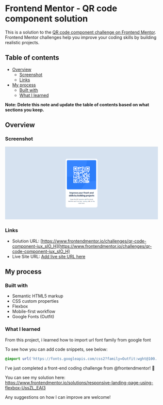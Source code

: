 # Frontend Mentor - QR code component solution

This is a solution to the [QR code component challenge on Frontend Mentor](https://www.frontendmentor.io/challenges/qr-code-component-iux_sIO_H). Frontend Mentor challenges help you improve your coding skills by building realistic projects. 

## Table of contents

- [Overview](#overview)
  - [Screenshot](#screenshot)
  - [Links](#links)
- [My process](#my-process)
  - [Built with](#built-with)
  - [What I learned](#what-i-learned)

**Note: Delete this note and update the table of contents based on what sections you keep.**

## Overview

### Screenshot

![](./screenshot.jpg)

### Links

- Solution URL: [https://www.frontendmentor.io/challenges/qr-code-component-iux_sIO_H](https://www.frontendmentor.io/challenges/qr-code-component-iux_sIO_H)
- Live Site URL: [Add live site URL here](https://your-live-site-url.com)

## My process

### Built with

- Semantic HTML5 markup
- CSS custom properties
- Flexbox
- Mobile-first workflow
- Google Fonts (Outfit)

### What I learned

From this project, i learned how to import url font family from google font

To see how you can add code snippets, see below:

```css
@import url('https://fonts.googleapis.com/css2?family=Outfit:wght@100..900&display=swap');
```

I've just completed a front-end coding challenge from @frontendmentor! 🎉

You can see my solution here: https://www.frontendmentor.io/solutions/responsive-landing-page-using-flexbox-UssZL_EAI3

Any suggestions on how I can improve are welcome!
